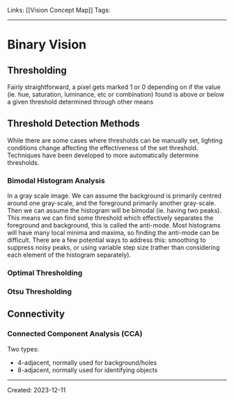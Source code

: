 Links: [[Vision Concept Map]]
Tags:
___
# Binary Vision
## Thresholding
Fairly straightforward, a pixel gets marked 1 or 0 depending on if the value (ie. hue, saturation, luminance, etc or combination) found is above or below a given threshold determined through other means

## Threshold Detection Methods
While there are some cases where thresholds can be manually set, lighting conditions change affecting the effectiveness of the set threshold. Techniques have been developed to more automatically determine thresholds.
### Bimodal Histogram Analysis
In a gray scale image. We can assume the background is primarily centred around one gray-scale, and the foreground primarily another gray-scale. Then we can assume the histogram will be bimodal (ie. having two peaks). This means we can find some threshold which effectively separates the foreground and background, this is called the anti-mode. Most histograms will have many local minima and maxima, so finding the anti-mode can be difficult. There are a few potential ways to address this: smoothing to suppress noisy peaks, or using variable step size (rather than considering each element of the histogram separately).

### Optimal Thresholding
### Otsu Thresholding
## Connectivity
### Connected Component Analysis (CCA)
Two types:
- 4-adjacent, normally used for background/holes
- 8-adjacent, normally used for identifying objects


___
Created: 2023-12-11


